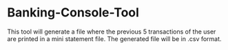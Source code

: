 # Banking-Console-Tool
This tool will generate a file where the previous 5 transactions of the user are printed in a mini statement file. The generated file will be in .csv format.
